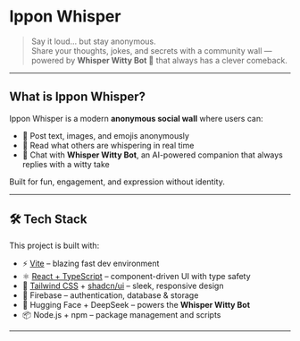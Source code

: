 #  Ippon Whisper

> Say it loud… but stay anonymous.  
> Share your thoughts, jokes, and secrets with a community wall — powered by **Whisper Witty Bot 🤖** that always has a clever comeback.

---

##   What is Ippon Whisper?

Ippon Whisper is a modern **anonymous social wall** where users can:
- 📝 Post text, images, and emojis anonymously  
- 👀 Read what others are whispering in real time  
- 🤖 Chat with **Whisper Witty Bot**, an AI-powered companion that always replies with a witty take  

Built for fun, engagement, and expression without identity.  

---

## 🛠️ Tech Stack

This project is built with:

- ⚡ [Vite](https://vitejs.dev/) – blazing fast dev environment  
- ⚛️ [React + TypeScript](https://react.dev/) – component-driven UI with type safety  
- 🎨 [Tailwind CSS](https://tailwindcss.com/) + [shadcn/ui](https://ui.shadcn.com/) – sleek, responsive design  
- 🔐 Firebase – authentication, database & storage  
- 🧠 Hugging Face + DeepSeek – powers the **Whisper Witty Bot**  
- 📦 Node.js + npm – package management and scripts  

---